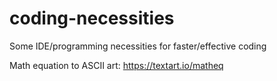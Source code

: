 # coding-necessities
Some IDE/programming necessities for faster/effective coding

Math equation to ASCII art:
https://textart.io/matheq
